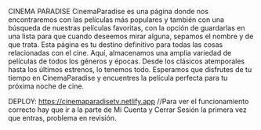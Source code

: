 CINEMA PARADISE
CinemaParadise es una página donde nos encontraremos con las películas más populares y también con una búsqueda de nuestras películas favoritas, con la opción de guardarlas en una lista para que cuando deseemos mirar alguna, sepamos el nombre y de que trata. 
Esta página es tu destino definitivo para todas las cosas relacionadas con el cine. Aquí, almacenamos una amplia variedad de películas de todos los géneros y épocas. Desde los clásicos atemporales hasta los últimos estrenos, lo tenemos todo.
Esperamos que disfrutes de tu tiempo en CinemaParadise y encuentres la película perfecta para tu próxima noche de cine. 

DEPLOY: https://cinemaparadisetv.netlify.app //Para ver el funcionamiento correcto hay que ir a la parte de Mi Cuenta y Cerrar Sesión la primera vez que entras, problema en revisión.
